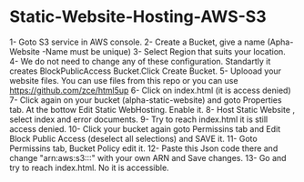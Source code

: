 # Static-Website-Hosting-AWS-S3
1- Goto S3 service in AWS console.
2- Create a Bucket, give a name (Apha-Website -Name must be unique)
3- Select Region that suits your location.
4- We do not need to change any of these configuration. Standartly it creates BlockPublicAccess Bucket.Click Create Bucket.
5- Uplooad your website files. You can use files from this repo or you can use https://github.com/zce/html5up
6- Click on index.html (it is access denied)
7- Click again on your bucket (alpha-static-website) and goto Properties tab. At the bottow Edit Static WebHosting. Enable it.
8- Host Static Website , select index and error documents.
9- Try to reach index.html it is still access denied.
10- Click your bucket again goto Permissins tab and Edit Block Public Access (deselect all selections) and SAVE it.
11- Goto Permissins tab, Bucket Policy edit it.
12- Paste this Json code there and change "arn:aws:s3:::" with your own ARN and Save changes.
13- Go and try to reach index.html. No it is accessible.